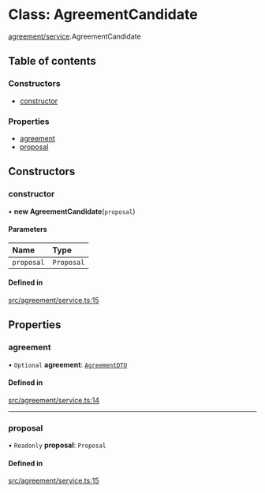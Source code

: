 # Class: AgreementCandidate

[agreement/service](../modules/agreement_service).AgreementCandidate

## Table of contents

### Constructors

- [constructor](agreement_service.AgreementCandidate#constructor)

### Properties

- [agreement](agreement_service.AgreementCandidate#agreement)
- [proposal](agreement_service.AgreementCandidate#proposal)

## Constructors

### constructor

• **new AgreementCandidate**(`proposal`)

#### Parameters

| Name | Type |
| :------ | :------ |
| `proposal` | `Proposal` |

#### Defined in

[src/agreement/service.ts:15](https://github.com/golemfactory/golem-js/blob/f1546de/src/agreement/service.ts#L15)

## Properties

### agreement

• `Optional` **agreement**: [`AgreementDTO`](../interfaces/agreement_service.AgreementDTO)

#### Defined in

[src/agreement/service.ts:14](https://github.com/golemfactory/golem-js/blob/f1546de/src/agreement/service.ts#L14)

___

### proposal

• `Readonly` **proposal**: `Proposal`

#### Defined in

[src/agreement/service.ts:15](https://github.com/golemfactory/golem-js/blob/f1546de/src/agreement/service.ts#L15)

